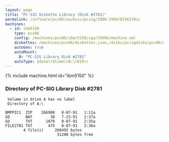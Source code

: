 ```yaml
---
layout: page
title: "PC-SIG Diskette Library (Disk #2781)"
permalink: /software/pcx86/sw/misc/pcsig/2000-2999/DISK2781/
machines:
  - id: ibm5150
    type: pcx86
    config: /machines/pcx86/ibm/5150/cga/256kb/machine.xml
    diskettes: /machines/pcx86/diskettes.json,/disks/pcsigdisks/pcx86/diskettes.json
    autoGen: true
    autoMount:
      B: "PC-SIG Library Disk #2781"
    autoType: $date\r$time\rB:\rDIR\r
---
```


{% include machine.html id="ibm5150" %}

### Directory of PC-SIG Library Disk #2781

     Volume in drive A has no label
     Directory of A:\

    BMPPIC1  ZIP    266900   8-07-91   1:11a
    GO       BAT        38   7-23-91   2:37a
    GO       TXT      1079   8-07-91   2:35a
    FILE2781 TXT       475   8-07-91   2:36a
            4 file(s)     268492 bytes
                           51200 bytes free
